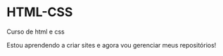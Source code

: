 # HTML-CSS
 Curso de html e css

 Estou aprendendo a criar sites e agora vou gerenciar meus repositórios! 
